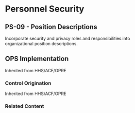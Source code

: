 # Personnel Security
## PS-09 - Position Descriptions

Incorporate security and privacy roles and responsibilities into organizational position descriptions.

## OPS Implementation

Inherited from HHS/ACF/OPRE

### Control Origination

Inherited from HHS/ACF/OPRE

### Related Content
